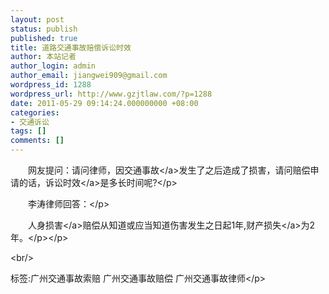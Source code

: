 ```yaml
---
layout: post
status: publish
published: true
title: 道路交通事故赔偿诉讼时效
author: 本站记者
author_login: admin
author_email: jiangwei909@gmail.com
wordpress_id: 1288
wordpress_url: http://www.gzjtlaw.com/?p=1288
date: 2011-05-29 09:14:24.000000000 +08:00
categories:
- 交通诉讼
tags: []
comments: []
---
```

<p><p>　　网友提问：请问律师，因<a>交通事故<&#47;a>发生了之后造成了损害，请问赔偿申请的话，<a>诉讼时效<&#47;a>是多长时间呢?<&#47;p><p>　　李涛律师回答：<&#47;p><p>　　<a>人身损害<&#47;a>赔偿从知道或应当知道伤害发生之日起1年,财产<a>损失<&#47;a>为2年。<&#47;p><&#47;p><br&#47;><p>标签:广州交通事故索赔 广州交通事故赔偿 广州交通事故律师<&#47;p>
